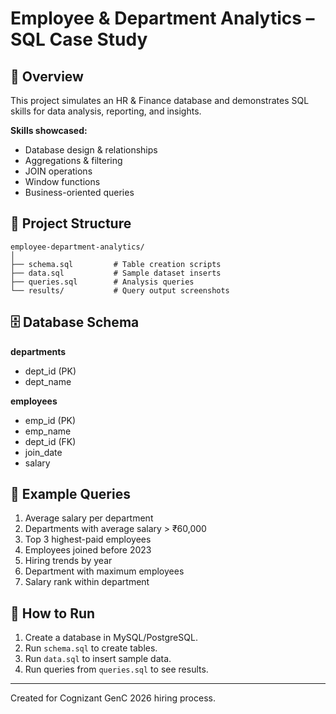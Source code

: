# Employee & Department Analytics – SQL Case Study

## 📌 Overview
This project simulates an HR & Finance database and demonstrates SQL skills for data analysis, reporting, and insights.

**Skills showcased:**
- Database design & relationships
- Aggregations & filtering
- JOIN operations
- Window functions
- Business-oriented queries

## 📂 Project Structure
```
employee-department-analytics/
│
├── schema.sql         # Table creation scripts
├── data.sql           # Sample dataset inserts
├── queries.sql        # Analysis queries
└── results/           # Query output screenshots
```

## 🗄 Database Schema
**departments**
- dept_id (PK)
- dept_name

**employees**
- emp_id (PK)
- emp_name
- dept_id (FK)
- join_date
- salary

## 📝 Example Queries
1. Average salary per department
2. Departments with average salary > ₹60,000
3. Top 3 highest-paid employees
4. Employees joined before 2023
5. Hiring trends by year
6. Department with maximum employees
7. Salary rank within department

## 🚀 How to Run
1. Create a database in MySQL/PostgreSQL.
2. Run `schema.sql` to create tables.
3. Run `data.sql` to insert sample data.
4. Run queries from `queries.sql` to see results.

---
Created for Cognizant GenC 2026 hiring process.
